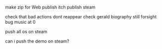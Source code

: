 make zip for Web
publish itch
publish steam

check that bad actions dont reappear
check gerald biography
still forsight bug
music at 0


push all os on steam

can i push the demo on steam?
